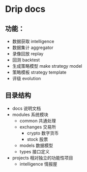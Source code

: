 # Drip docs

## 功能：

- 数据获取 intelligence
- 数据集计 aggregator
- 录像回放 replay
- 回测 backtest
- 生成策略模型 make strategy model
- 策略模板 strategy template
- 评级 evolution

## 目录结构

- docs 说明文档
- modules 系统模块
  - common 共通处理
  - exchanges 交易所
    - crypto 数字货币
    - stock 股票
  - models 数据模型
  - types 接口定义
- projects 相对独立的功能性项目
  - intelligence 情报屋
